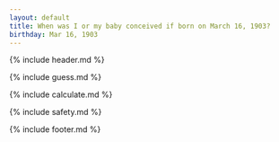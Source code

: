 ```yaml
---
layout: default
title: When was I or my baby conceived if born on March 16, 1903?
birthday: Mar 16, 1903
---
```


{% include header.md %}

{% include guess.md %}

{% include calculate.md %}

{% include safety.md %}

{% include footer.md %}



